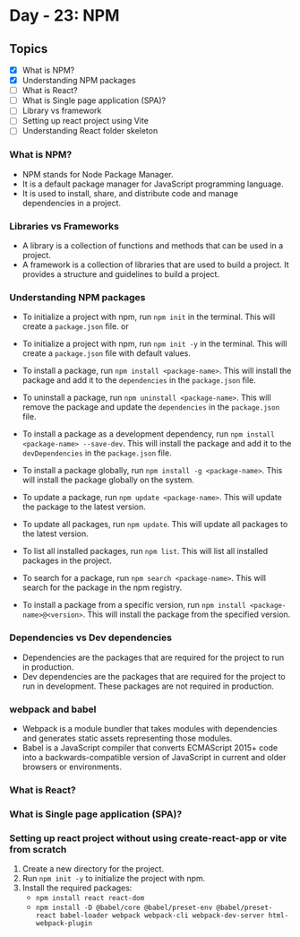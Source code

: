 # Day - 23: NPM

## Topics

-[x] What is NPM?  
-[x] Understanding NPM packages  
-[ ] What is React?  
-[ ] What is Single page application (SPA)?  
-[ ] Library vs framework  
-[ ] Setting up react project using Vite  
-[ ] Understanding React folder skeleton

### What is NPM?

- NPM stands for Node Package Manager.
- It is a default package manager for JavaScript programming language.
- It is used to install, share, and distribute code and manage dependencies in a project.

### Libraries vs Frameworks

- A library is a collection of functions and methods that can be used in a project.
- A framework is a collection of libraries that are used to build a project. It provides a structure and guidelines to build a project.

### Understanding NPM packages

- To initialize a project with npm, run `npm init` in the terminal. This will create a `package.json` file.
  or
- To initialize a project with npm, run `npm init -y` in the terminal. This will create a `package.json` file with default values.

- To install a package, run `npm install <package-name>`. This will install the package and add it to the `dependencies` in the `package.json` file.

- To uninstall a package, run `npm uninstall <package-name>`. This will remove the package and update the `dependencies` in the `package.json` file.

- To install a package as a development dependency, run `npm install <package-name> --save-dev`. This will install the package and add it to the `devDependencies` in the `package.json` file.

- To install a package globally, run `npm install -g <package-name>`. This will install the package globally on the system.

- To update a package, run `npm update <package-name>`. This will update the package to the latest version.

- To update all packages, run `npm update`. This will update all packages to the latest version.

- To list all installed packages, run `npm list`. This will list all installed packages in the project.

- To search for a package, run `npm search <package-name>`. This will search for the package in the npm registry.

- To install a package from a specific version, run `npm install <package-name>@<version>`. This will install the package from the specified version.

### Dependencies vs Dev dependencies

- Dependencies are the packages that are required for the project to run in production.
- Dev dependencies are the packages that are required for the project to run in development. These packages are not required in production.

### webpack and babel

- Webpack is a module bundler that takes modules with dependencies and generates static assets representing those modules.
- Babel is a JavaScript compiler that converts ECMAScript 2015+ code into a backwards-compatible version of JavaScript in current and older browsers or environments.

### What is React?

### What is Single page application (SPA)?

### Setting up react project without using create-react-app or vite from scratch

1. Create a new directory for the project.
2. Run `npm init -y` to initialize the project with npm.
3. Install the required packages:
   - `npm install react react-dom`
   - `npm install -D @babel/core @babel/preset-env @babel/preset-react babel-loader webpack webpack-cli webpack-dev-server html-webpack-plugin`